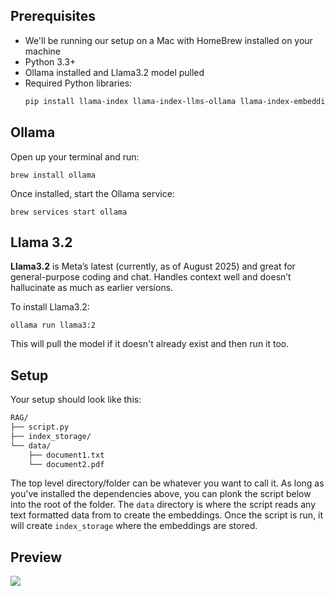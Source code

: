 ## Prerequisites

- We'll be running our setup on a Mac with HomeBrew installed on your machine
- Python 3.3+
- Ollama installed and Llama3.2 model pulled
- Required Python libraries:
  ```bash
  pip install llama-index llama-index-llms-ollama llama-index-embeddings-huggingface torch transformers
  ```

## Ollama

Open up your terminal and run:

```
brew install ollama
```

Once installed, start the Ollama service:

```
brew services start ollama
```

## Llama 3.2

**Llama3.2** is Meta’s latest (currently, as of August 2025) and great for general-purpose coding and chat. Handles context well and doesn’t hallucinate as much as earlier versions.


To install Llama3.2:

```
ollama run llama3:2
```

This will pull the model if it doesn't already exist and then run it too.

## Setup

Your setup should look like this:

```markdown
RAG/
├── script.py
├── index_storage/
└── data/
    ├── document1.txt
    └── document2.pdf
```

The top level directory/folder can be whatever you want to call it. As long as you've installed the dependencies above, you can plonk the script below into the root of the folder. The `data` directory is where the script reads any text formatted data from to create the embeddings. Once the script is run, it will create `index_storage` where the embeddings are stored.


## Preview
![](https://github.com/user-attachments/assets/9cedff4b-3c7b-4569-bec3-4c6184ae8e66)
